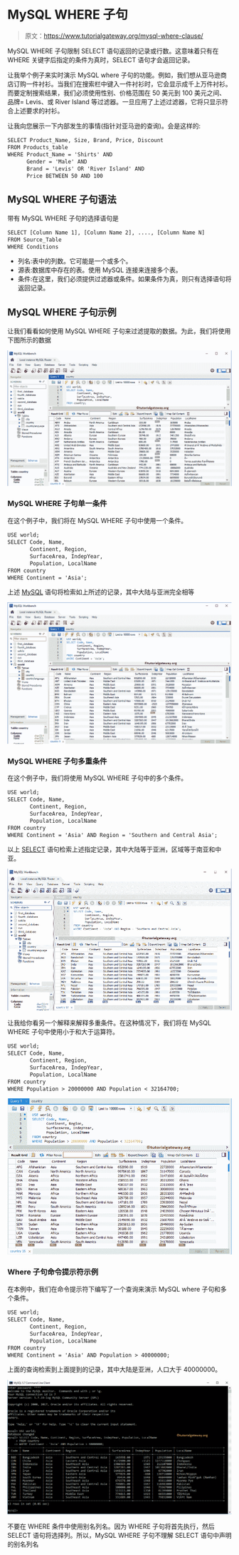 # MySQL WHERE 子句

> 原文：<https://www.tutorialgateway.org/mysql-where-clause/>

MySQL WHERE 子句限制 SELECT 语句返回的记录或行数。这意味着只有在 WHERE 关键字后指定的条件为真时，SELECT 语句才会返回记录。

让我举个例子来实时演示 MySQL where 子句的功能。例如，我们想从亚马逊商店订购一件衬衫。当我们在搜索栏中键入一件衬衫时，它会显示成千上万件衬衫。而要定制搜索结果，我们必须使用性别、价格范围在 50 美元到 100 美元之间、品牌= Levis、或 River Island 等过滤器。一旦应用了上述过滤器，它将只显示符合上述要求的衬衫。

让我向您展示一下内部发生的事情(指针对亚马逊的查询)。会是这样的:

```
SELECT Product_Name, Size, Brand, Price, Discount
FROM Products_table
WHERE Product_Name = 'Shirts' AND
      Gender = 'Male' AND
      Brand = 'Levis' OR 'River Island' AND 
      Price BETWEEN 50 AND 100
```

## MySQL WHERE 子句语法

带有 MySQL WHERE 子句的选择语句是

```
SELECT [Column Name 1], [Column Name 2], ...., [Column Name N]
FROM Source_Table
WHERE Conditions
```

*   列名:表中的列数。它可能是一个或多个。
*   源表:数据库中存在的表。使用 MySQL 连接来连接多个表。
*   条件:在这里，我们必须提供过滤器或条件。如果条件为真，则只有选择语句将返回记录。

## MySQL WHERE 子句示例

让我们看看如何使用 MySQL WHERE 子句来过滤提取的数据。为此，我们将使用下图所示的数据

![MySQL WHERE Clause 1](img/06ea694dfd7455b7f117bd6ee49e00d1.png)

### MySQL WHERE 子句单一条件

在这个例子中，我们将在 MySQL WHERE 子句中使用一个条件。

```
USE world;
SELECT Code, Name,
       Continent, Region,
       SurfaceArea, IndepYear,
       Population, LocalName        
FROM country
WHERE Continent = 'Asia';
```

上述 [MySQL](https://www.tutorialgateway.org/mysql-tutorial/) 语句将检索如上所述的记录，其中大陆与亚洲完全相等

![MySQL WHERE Clause 2](img/7b1a59438f3afdc90f0dd238321c24b8.png)

### MySQL WHERE 子句多重条件

在这个例子中，我们将使用 MySQL WHERE 子句中的多个条件。

```
USE world;
SELECT Code, Name,
       Continent, Region,
       SurfaceArea, IndepYear,
       Population, LocalName        
FROM country
WHERE Continent = 'Asia' AND Region = 'Southern and Central Asia';
```

以上 [SELECT](https://www.tutorialgateway.org/mysql-select-statement/) 语句检索上述指定记录，其中大陆等于亚洲，区域等于南亚和中亚。

![MySQL WHERE Clause 3](img/13832016f89858eb92b6553e7401d701.png)

让我给你看另一个解释来解释多重条件。在这种情况下，我们将在 MySQL WHERE 子句中使用小于和大于运算符。

```
USE world;
SELECT Code, Name,
       Continent, Region,
       SurfaceArea, IndepYear,
       Population, LocalName        
FROM country
WHERE Population > 20000000 AND Population < 32164700;
```

![MySQL WHERE Clause 4](img/46fd56e8512f83f2c79046d5a34a9fc0.png)

### Where 子句命令提示符示例

在本例中，我们在命令提示符下编写了一个查询来演示 MySQL where 子句和多个条件。

```
USE world;
SELECT Code, Name,
       Continent, Region,
       SurfaceArea, IndepYear,
       Population, LocalName        
FROM country
WHERE Continent = 'Asia' AND Population > 40000000;
```

上面的查询检索到上面提到的记录，其中大陆是亚洲，人口大于 40000000。

![MySQL WHERE Clause 5](img/c33ea3db43bb40ff8b3cb4e0ab91f1e8.png)

不要在 WHERE 条件中使用别名列名。因为 WHERE 子句将首先执行，然后 SELECT 语句将选择列。所以，MySQL WHERE 子句不理解 SELECT 语句中声明的别名列名